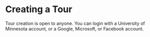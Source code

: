 # Creating a Tour

Tour creation is open to anyone. You can login with a University of Minnesota account, or a Google, Microsoft, or Facebook account.